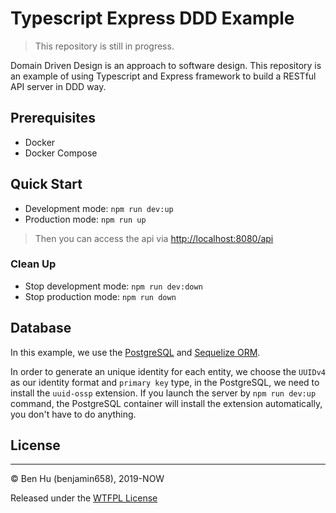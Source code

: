 # Typescript Express DDD Example

> This repository is still in progress.

Domain Driven Design is an approach to software design. This repository is an example of using Typescript and Express framework
to build a RESTful API server in DDD way.

## Prerequisites

* Docker
* Docker Compose

## Quick Start

* Development mode: `npm run dev:up`
* Production mode: `npm run up`

> Then you can access the api via <http://localhost:8080/api>

### Clean Up

* Stop development mode: `npm run dev:down`
* Stop production mode: `npm run down`

## Database

In this example, we use the [PostgreSQL](https://www.postgresql.org/) and [Sequelize ORM](http://docs.sequelizejs.com/).

In order to generate an unique identity for each entity, we choose the `UUIDv4` as our identity format and `primary key` type, in the PostgreSQL, we need to install the `uuid-ossp` extension. If you launch the server by `npm run dev:up` command, the PostgreSQL container will install the extension automatically, you don't have to do anything.

## License

-------

© Ben Hu (benjamin658), 2019-NOW

Released under the [WTFPL License](https://github.com/benjamin658/typescript-express-ddd-example/blob/master/LICENSE)